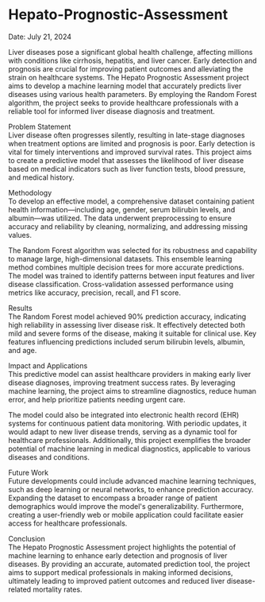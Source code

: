 # Hepato-Prognostic-Assessment

Date: July 21, 2024

Liver diseases pose a significant global health challenge, affecting millions with conditions like cirrhosis, hepatitis, and liver cancer. Early detection and prognosis are crucial for improving patient outcomes and alleviating the strain on healthcare systems. The Hepato Prognostic Assessment project aims to develop a machine learning model that accurately predicts liver diseases using various health parameters. By employing the Random Forest algorithm, the project seeks to provide healthcare professionals with a reliable tool for informed liver disease diagnosis and treatment.

Problem Statement  
Liver disease often progresses silently, resulting in late-stage diagnoses when treatment options are limited and prognosis is poor. Early detection is vital for timely interventions and improved survival rates. This project aims to create a predictive model that assesses the likelihood of liver disease based on medical indicators such as liver function tests, blood pressure, and medical history.

Methodology  
To develop an effective model, a comprehensive dataset containing patient health information—including age, gender, serum bilirubin levels, and albumin—was utilized. The data underwent preprocessing to ensure accuracy and reliability by cleaning, normalizing, and addressing missing values.

The Random Forest algorithm was selected for its robustness and capability to manage large, high-dimensional datasets. This ensemble learning method combines multiple decision trees for more accurate predictions. The model was trained to identify patterns between input features and liver disease classification. Cross-validation assessed performance using metrics like accuracy, precision, recall, and F1 score.

Results  
The Random Forest model achieved 90% prediction accuracy, indicating high reliability in assessing liver disease risk. It effectively detected both mild and severe forms of the disease, making it suitable for clinical use. Key features influencing predictions included serum bilirubin levels, albumin, and age.

Impact and Applications  
This predictive model can assist healthcare providers in making early liver disease diagnoses, improving treatment success rates. By leveraging machine learning, the project aims to streamline diagnostics, reduce human error, and help prioritize patients needing urgent care.

The model could also be integrated into electronic health record (EHR) systems for continuous patient data monitoring. With periodic updates, it would adapt to new liver disease trends, serving as a dynamic tool for healthcare professionals. Additionally, this project exemplifies the broader potential of machine learning in medical diagnostics, applicable to various diseases and conditions.

Future Work  
Future developments could include advanced machine learning techniques, such as deep learning or neural networks, to enhance prediction accuracy. Expanding the dataset to encompass a broader range of patient demographics would improve the model's generalizability. Furthermore, creating a user-friendly web or mobile application could facilitate easier access for healthcare professionals.

Conclusion  
The Hepato Prognostic Assessment project highlights the potential of machine learning to enhance early detection and prognosis of liver diseases. By providing an accurate, automated prediction tool, the project aims to support medical professionals in making informed decisions, ultimately leading to improved patient outcomes and reduced liver disease-related mortality rates.
